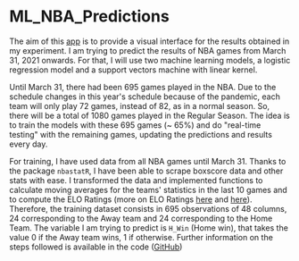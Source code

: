 # ML_NBA_Predictions


The aim of this [app](https://7antoniosegovia.shinyapps.io/NBA_predictions/) is to provide a visual interface for the results obtained in my experiment. I am trying to predict the results of NBA games from March 31, 2021 onwards. For that, I will use two machine learning models, a logistic regression model and a support vectors machine with linear kernel.  

Until March 31, there had been 695 games played in the NBA. Due to the schedule changes in this year's schedule because of the pandemic, each team will only play 72 games, instead of 82, as in a normal season. So, there will be a total of 1080 games played in the Regular Season. The idea is to train the models with these 695 games (~ 65%) and do "real-time testing" with the remaining games, updating the predictions and results every day.

For training, I have used data from all NBA games until March 31. Thanks to the package `nbastatR`, I have been able to scrape boxscore data and other stats with ease. I transformed the data and implemented functions to calculate moving averages for the teams' statistics in the last 10 games and to compute the ELO Ratings (more on ELO Ratings [here](https://fivethirtyeight.com/features/how-we-calculate-nba-elo-ratings/) and [here](https://fivethirtyeight.com/features/introducing-nfl-elo-ratings/)). Therefore, the training dataset consists in 695 observations of 48 columns, 24 corresponding to the Away team and 24 corresponding to the Home Team. The variable I am trying to predict is `H_Win` (Home win), that takes the value 0 if the Away team wins, 1 if otherwise. Further information on the steps followed is available in the code ([GitHub](https://github.com/7antoniosegovia/ML_NBA_Predictions))
